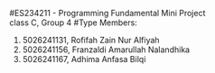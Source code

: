#ES234211 - Programming Fundamental Mini Project  
class C, Group 4
#Type Members:
1. 5026241131, Rofifah Zain Nur Alfiyah
2. 5026241156, Franzaldi Amarullah Nalandhika
3. 5026241167, Adhima Anfasa Bilqi
